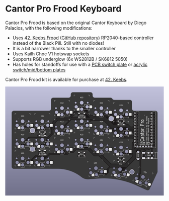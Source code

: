 # Cantor Pro Frood Keyboard

Cantor Pro Frood is based on the original Cantor Keyboard by Diego Palacios, with the following modifications:

* Uses [42. Keebs Frood](https://42keebs.eu/shop/parts/controllers/frood-rp2040-pro-micro-controller/) ([GitHub repository](https://github.com/piit79/Frood)) RP2040-based controller instead of the Black Pill. Still with no diodes!
* It is a bit narrower thanks to the smaller controller
* Uses Kailh Choc V1 hotswap sockets
* Supports RGB underglow (6x WS2812B / SK6812 5050)
* Has holes for standoffs for use with a [PCB switch plate](https://github.com/piit79/cantor/tree/main/pcb-switch-plate) or [acrylic switch/mid/bottom plates](https://github.com/piit79/cantor/tree/main/case/cantor-pro-frood)

Cantor Pro Frood kit is available for purchase at [42. Keebs](https://42keebs.eu/shop/kits/pro-micro-based/cantor-pro-frood-40-low-profile-hotswap-split-ergo-kit/).

![Cantor Pro Frood PCB](https://github.com/piit79/cantor/raw/main/pcb-pro-frood/cantor-pro-frood-pcb.png)
